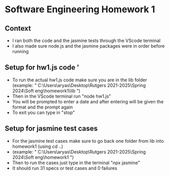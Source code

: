 # Software Engineering Homework 1

## Context
- I ran both the code and the jasmine tests through the VScode terminal
- I also made sure node.js and the jasmine packages were in order before running

## Setup for hw1.js code '
- To run the actual hw1.js code make sure you are in the lib folder (example: " C:\Users\aryas\Desktop\Rutgers 2021-2025\Spring 2024\Soft eng\homework1\lib ")
- Then in the VScode terminal run "node hw1.js"
- You will be prompted to enter a date and after entering will be given the format and the prompt again
- To exit you can type in "stop"

## Setup for jasmine test cases
- For the jasmine test cases make sure to go back one folder from lib into homework1 (using cd ..) 
- (example: " C:\Users\aryas\Desktop\Rutgers 2021-2025\Spring 2024\Soft eng\homework1 ")
- Then to run the cases just type in the terminal "npx jasmine"
- It should run 31 specs or test cases and 0 failures